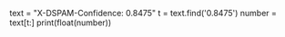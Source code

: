 text = "X-DSPAM-Confidence:    0.8475"
t = text.find('0.8475')
number = text[t:]
print(float(number))
